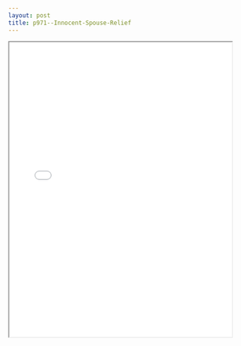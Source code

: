```yaml
---
layout: post
title: p971--Innocent-Spouse-Relief
---
```


<div class="pdf-container">
<iframe src="/ea/assets/pdfs/p971--Innocent-Spouse-Relief.pdf" height="600" width="90%" allowFullScreen="true"></iframe>
</div>

